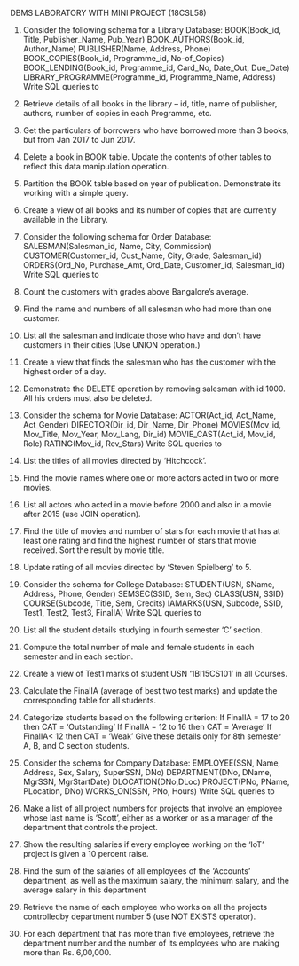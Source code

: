 DBMS LABORATORY WITH MINI PROJECT (18CSL58)



1. Consider the following schema for a Library Database: 
BOOK(Book_id, Title, Publisher_Name, Pub_Year) 
BOOK_AUTHORS(Book_id, Author_Name) 
PUBLISHER(Name, Address, Phone) 
BOOK_COPIES(Book_id, Programme_id, No-of_Copies) 
BOOK_LENDING(Book_id, Programme_id, Card_No, Date_Out, Due_Date) 
LIBRARY_PROGRAMME(Programme_id, Programme_Name, Address) 
Write SQL queries to 
1. Retrieve details of all books in the library – id, title, name of publisher, authors, 
number of copies in each Programme, etc. 
2. Get the particulars of borrowers who have borrowed more than 3 books, but 
from Jan 2017 to Jun 2017. 
3. Delete a book in BOOK table. Update the contents of other tables to reflect this 
data manipulation operation. 
4. Partition the BOOK table based on year of publication. Demonstrate its working 
with a simple query. 
5. Create a view of all books and its number of copies that are currently available 
in the Library.


2. Consider the following schema for Order Database: 
SALESMAN(Salesman_id, Name, City, Commission) 
CUSTOMER(Customer_id, Cust_Name, City, Grade, Salesman_id) 
ORDERS(Ord_No, Purchase_Amt, Ord_Date, Customer_id, Salesman_id)
Write SQL queries to 
1. Count the customers with grades above Bangalore’s average. 
2. Find the name and numbers of all salesman who had more than one customer. 
3. List all the salesman and indicate those who have and don’t have customers in 
their cities (Use UNION operation.) 
4. Create a view that finds the salesman who has the customer with the highest order 
of a day. 
5. Demonstrate the DELETE operation by removing salesman with id 1000. All 
his orders must also be deleted. 


3. Consider the schema for Movie Database: 
ACTOR(Act_id, Act_Name, Act_Gender) 
DIRECTOR(Dir_id, Dir_Name, Dir_Phone) 
MOVIES(Mov_id, Mov_Title, Mov_Year, Mov_Lang, Dir_id) 
MOVIE_CAST(Act_id, Mov_id, Role) 
RATING(Mov_id, Rev_Stars) 
Write SQL queries to 
1. List the titles of all movies directed by ‘Hitchcock’. 
2. Find the movie names where one or more actors acted in two or more movies. 
3. List all actors who acted in a movie before 2000 and also in a movie after 2015 
(use JOIN operation). 
4. Find the title of movies and number of stars for each movie that has at least one 
rating and find the highest number of stars that movie received. Sort the result by 
movie title. 
5. Update rating of all movies directed by ‘Steven Spielberg’ to 5. 


4. Consider the schema for College Database: 
STUDENT(USN, SName, Address, Phone, Gender) 
SEMSEC(SSID, Sem, Sec) 
CLASS(USN, SSID) 
COURSE(Subcode, Title, Sem, Credits) 
IAMARKS(USN, Subcode, SSID, Test1, Test2, Test3, FinalIA) 
Write SQL queries to 
1. List all the student details studying in fourth semester ‘C’ section. 
2. Compute the total number of male and female students in each semester and in 
each section. 
3. Create a view of Test1 marks of student USN ‘1BI15CS101’ in all Courses. 
4. Calculate the FinalIA (average of best two test marks) and update the 
corresponding table for all students. 
5. Categorize students based on the following criterion: 
If FinalIA = 17 to 20 then CAT = ‘Outstanding’ 
If FinalIA = 12 to 16 then CAT = ‘Average’ 
If FinalIA< 12 then CAT = ‘Weak’ 
Give these details only for 8th semester A, B, and C section students.


5. Consider the schema for Company Database: 
EMPLOYEE(SSN, Name, Address, Sex, Salary, SuperSSN, DNo) 
DEPARTMENT(DNo, DName, MgrSSN, MgrStartDate) 
DLOCATION(DNo,DLoc) 
PROJECT(PNo, PName, PLocation, DNo) 
WORKS_ON(SSN, PNo, Hours) 
Write SQL queries to 
1. Make a list of all project numbers for projects that involve an employee whose 
last name is ‘Scott’, either as a worker or as a manager of the department that 
controls the project. 
2. Show the resulting salaries if every employee working on the ‘IoT’ project is 
given a 10 percent raise. 
3. Find the sum of the salaries of all employees of the ‘Accounts’ department, as 
well as the maximum salary, the minimum salary, and the average salary in this 
department 
4. Retrieve the name of each employee who works on all the projects controlledby 
department number 5 (use NOT EXISTS operator). 
5. For each department that has more than five employees, retrieve the department 
number and the number of its employees who are making more than Rs. 
6,00,000. 
